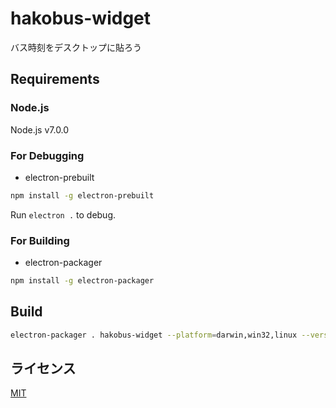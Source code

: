 # hakobus-widget
バス時刻をデスクトップに貼ろう

## Requirements

### Node.js

Node.js v7.0.0

### For Debugging

- electron-prebuilt

```sh
npm install -g electron-prebuilt
```

Run ```electron .``` to debug.

### For Building

- electron-packager

```sh
npm install -g electron-packager
```

## Build

```sh
electron-packager . hakobus-widget --platform=darwin,win32,linux --version=1.4.5
```

## ライセンス
[MIT](https://github.com/uehara1414/hakobus-widget/blob/master/LICENSE)
